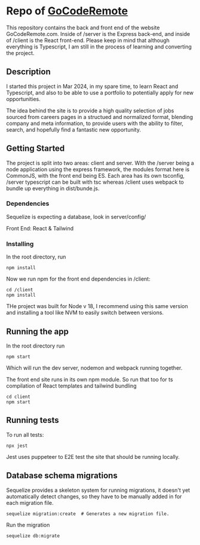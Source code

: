 # Repo of [GoCodeRemote](https://gocoderemote.com/)

This repository contains the back and front end of the website GoCodeRemote.com. Inside of /server is the Express back-end, and inside of /client is the React front-end. Please keep in mind that although everything is Typescript, I am still in the process of learning and converting the project.

## Description

I started this project in Mar 2024, in my spare time, to learn React and Typescript, and also to be able to use a portfolio to potentially apply for new opportunities.

The idea behind the site is to provide a high quality selection of jobs sourced from careers pages in a structued and normalized format, blending company and meta information, to provide users with the ability to filter, search, and hopefully find a fantastic new opportunity.

## Getting Started

The project is split into two areas: client and server. With the /server being a node application using the express framework, the modules format here is CommonJS, with the front end being ES. Each area has its own tsconfig, /server typescript can be built with tsc whereas /client uses webpack to bundle up everything in dist/bunde.js.

### Dependencies

Sequelize is expecting a database, look in server/config/

Front End: React & Tailwind


### Installing

In the root directory, run

```
npm install
```

Now we run npm for the front end dependencies in /client:

```
cd /client
npm install
```

THe project was built for Node v 18, I recommend using this same version and installing a tool like NVM to easily switch between versions.

## Running the app

In the root directory run

```
npm start
```

Which will run the dev server, nodemon and webpack running together.


The front end site runs in its own npm module. So run that too for ts compilation of React
templates and tailwind bundling
```
cd client
npm start
```



## Running tests

To run all tests:
```
npx jest
```
Jest uses puppeteer to E2E test the site that should be running locally.



## Database schema migrations
Sequelize provides a skeleton system for running migrations, it doesn't yet automatically detect changes, so they have to be manually added in for each migration file.

```sequelize migration:create  # Generates a new migration file.```

Run the migration

```sequelize db:migrate```


